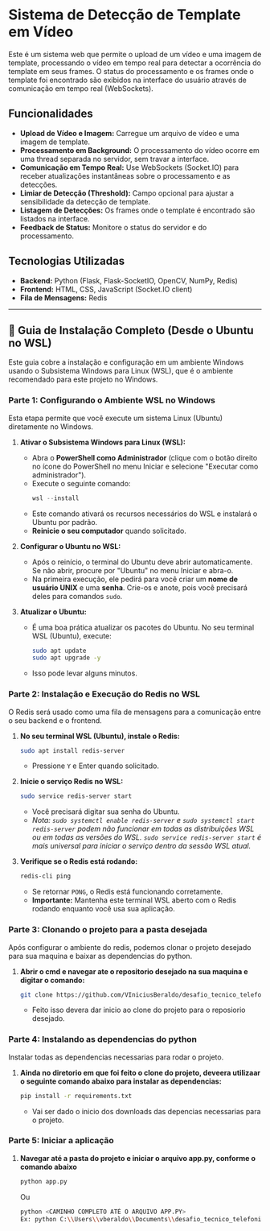 # Sistema de Detecção de Template em Vídeo

Este é um sistema web que permite o upload de um vídeo e uma imagem de template, processando o vídeo em tempo real para detectar a ocorrência do template em seus frames. O status do processamento e os frames onde o template foi encontrado são exibidos na interface do usuário através de comunicação em tempo real (WebSockets).

## Funcionalidades

* **Upload de Vídeo e Imagem:** Carregue um arquivo de vídeo e uma imagem de template.
* **Processamento em Background:** O processamento do vídeo ocorre em uma thread separada no servidor, sem travar a interface.
* **Comunicação em Tempo Real:** Use WebSockets (Socket.IO) para receber atualizações instantâneas sobre o processamento e as detecções.
* **Limiar de Detecção (Threshold):** Campo opcional para ajustar a sensibilidade da detecção de template.
* **Listagem de Detecções:** Os frames onde o template é encontrado são listados na interface.
* **Feedback de Status:** Monitore o status do servidor e do processamento.

## Tecnologias Utilizadas

* **Backend:** Python (Flask, Flask-SocketIO, OpenCV, NumPy, Redis)
* **Frontend:** HTML, CSS, JavaScript (Socket.IO client)
* **Fila de Mensagens:** Redis

---

## 🚀 Guia de Instalação Completo (Desde o Ubuntu no WSL)

Este guia cobre a instalação e configuração em um ambiente Windows usando o Subsistema Windows para Linux (WSL), que é o ambiente recomendado para este projeto no Windows.

### Parte 1: Configurando o Ambiente WSL no Windows

Esta etapa permite que você execute um sistema Linux (Ubuntu) diretamente no Windows.

1.  **Ativar o Subsistema Windows para Linux (WSL):**
    * Abra o **PowerShell como Administrador** (clique com o botão direito no ícone do PowerShell no menu Iniciar e selecione "Executar como administrador").
    * Execute o seguinte comando:
        ```powershell
        wsl --install
        ```
    * Este comando ativará os recursos necessários do WSL e instalará o Ubuntu por padrão.
    * **Reinicie o seu computador** quando solicitado.

2.  **Configurar o Ubuntu no WSL:**
    * Após o reinício, o terminal do Ubuntu deve abrir automaticamente. Se não abrir, procure por "Ubuntu" no menu Iniciar e abra-o.
    * Na primeira execução, ele pedirá para você criar um **nome de usuário UNIX** e uma **senha**. Crie-os e anote, pois você precisará deles para comandos `sudo`.

3.  **Atualizar o Ubuntu:**
    * É uma boa prática atualizar os pacotes do Ubuntu. No seu terminal WSL (Ubuntu), execute:
        ```bash
        sudo apt update
        sudo apt upgrade -y
        ```
    * Isso pode levar alguns minutos.

### Parte 2: Instalação e Execução do Redis no WSL

O Redis será usado como uma fila de mensagens para a comunicação entre o seu backend e o frontend.

1.  **No seu terminal WSL (Ubuntu), instale o Redis:**
    ```bash
    sudo apt install redis-server
    ```
    * Pressione `Y` e Enter quando solicitado.

2.  **Inicie o serviço Redis no WSL:**
    ```bash
    sudo service redis-server start
    ```
    * Você precisará digitar sua senha do Ubuntu.
    * *Nota: `sudo systemctl enable redis-server` e `sudo systemctl start redis-server` podem não funcionar em todas as distribuições WSL ou em todas as versões do WSL. `sudo service redis-server start` é mais universal para iniciar o serviço dentro da sessão WSL atual.*

3.  **Verifique se o Redis está rodando:**
    ```bash
    redis-cli ping
    ```
    * Se retornar `PONG`, o Redis está funcionando corretamente.
    * **Importante:** Mantenha este terminal WSL aberto com o Redis rodando enquanto você usa sua aplicação.

### Parte 3: Clonando o projeto para a pasta desejada

Após configurar o ambiente do redis, podemos clonar o projeto desejado para sua maquina e baixar as dependencias do python.

1. **Abrir o cmd e navegar ate o repositorio desejado na sua maquina e digitar o comando:**
    ```bash
    git clone https://github.com/VIniciusBeraldo/desafio_tecnico_telefonia.git
    ```
    * Feito isso devera dar inicio ao clone do projeto para o reposiorio desejado.

### Parte 4: Instalando as dependencias do python

Instalar todas as dependencias necessarias para rodar o projeto.

1. **Ainda no diretorio em que foi feito o clone do projeto, deveera utilizaar o seguinte comando abaixo para instalar as dependencias:**
    ```bash
    pip install -r requirements.txt
    ```
    * Vai ser dado o inicio dos downloads das depencias necessarias para o projeto.

### Parte 5: Iniciar a aplicação

1. **Navegar até a pasta do projeto e iniciar o arquivo app.py, conforme o comando abaixo**
    ```bash
    python app.py
    ```
    Ou
    ```bash
    python <CAMINHO COMPLETO ATÉ O ARQUIVO APP.PY>
    Ex: python C:\\Users\\vberaldo\\Documents\\desafio_tecnico_telefonia\\app\\app.py
    ```